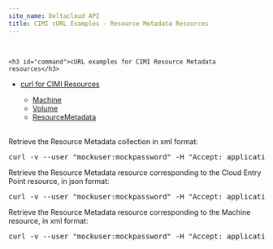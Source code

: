 ```yaml
---
site_name: Deltacloud API
title: CIMI cURL Examples - Resource Metadata Resources
---
```


<br/>

<div class="row">

  <div class="span8">

    <h3 id="command">cURL examples for CIMI Resource Metadata resources</h3>

  </div>

  <div class="span4">

<ul class="nav nav-list well">
  <li class="nav-header">
    <a href="/cimi-curl.html">curl for CIMI Resources</a>
  </li>
  <ul class="nav nav-list">
    <li><a href="/cimi-curl/cimi-curl-machines.html">Machine</a></li>
    <li><a href="/cimi-curl/cimi-curl-volumes.html">Volume</a></li>
    <li class="active"><a href="/cimi-curl/cimi-curl-resource_metadata.html">ResourceMetadata</a></li>
  </ul>
  <br/>
</ul>

  </div>

</div>


  <p> Retrieve the Resource Metadata collection in xml format:<p>

  <pre>curl -v --user "mockuser:mockpassword" -H "Accept: application/xml" http://localhost:3001/cimi/resource_metadata</pre>

  <p> Retrieve the Resource Metadata resource corresponding to the Cloud Entry Point resource, in json format:</p>

  <pre>curl -v --user "mockuser:mockpassword" -H "Accept: application/xml" http://localhost:3001/cimi/resource_metadata/cloud_entry_point </pre>

  <p> Retrieve the Resource Metadata resource corresponding to the Machine resource, in xml format:</p>

  <pre>curl -v --user "mockuser:mockpassword" -H "Accept: application/json" http://localhost:3001/cimi/resource_metadata/machine </pre>
